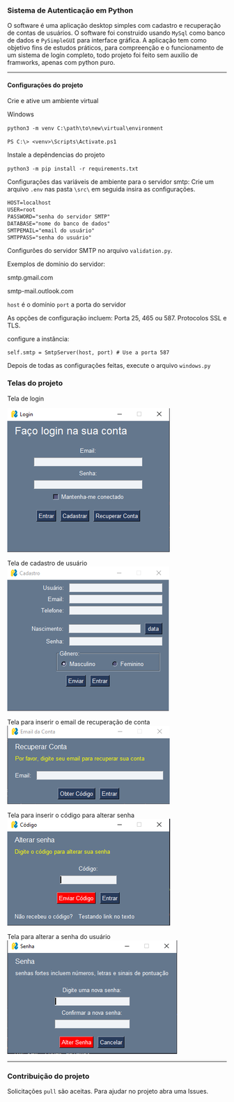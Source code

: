 ### Sistema de Autenticação  em Python

O software é uma aplicação desktop simples com cadastro e recuperação  de contas de usuários. O software foi construido usando `MySql` como banco de dados e `PySimpleGUI` para interface gráfica. A aplicação tem como objetivo fins de estudos práticos, para compreenção e o funcionamento de um sistema de login completo, todo projeto foi feito sem auxilio de framworks, apenas com python puro. 

___
#### Configurações do projeto

Crie e ative um ambiente virtual 


Windows 

`python3 -m venv C:\path\to\new\virtual\environment`


`PS C:\> <venv>\Scripts\Activate.ps1`

Instale a depêndencias do projeto

`python3 -m pip install -r requirements.txt`

Configurações das variáveis de ambiente para o servidor smtp:
Crie um arquivo `.env` nas pasta `\src\` em seguida insira as configurações. 

```
HOST=localhost
USER=root
PASSWORD="senha do servidor SMTP"
DATABASE="nome do banco de dados"
SMTPEMAIL="email do usuário"
SMTPPASS="senha do usuário"
```
Configurões do servidor SMTP no arquivo `validation.py`. 

Exemplos de domínio do servidor: 

smtp.gmail.com

smtp-mail.outlook.com

`host` é o domínio
`port` a porta do servidor

As opções de configuração incluem:
Porta 25, 465 ou 587. Protocolos SSL e TLS.

configure a instância:
```
self.smtp = SmtpServer(host, port) # Use a porta 587
```

Depois de todas as configurações feitas, execute o arquivo `windows.py`

### Telas do projeto

Tela de login

<img title="login" alt="tela de login" src="img/2025-04-04_21-42.png">

Tela de cadastro de usuário
<img title="register" alt="tela de cadastro" src="img/2025-04-04_21-42_1.png">

Tela para inserir o email de recuperação de conta
<img title="password_email_recovery_layout" alt="tela de email para recuperação de conta" src="img/2025-04-04_21-43.png">

Tela para inserir o código para alterar senha
<img title="recovery_code_layout" alt="tela do código de recuperação de conta" src="img/2025-04-04_21-43_1.png">

Tela para alterar a senha do usuário
<img title="change_password_layout" alt="tela para alterar a senha" src="img/2025-04-04_21-44.png">

____

### Contribuição do projeto

Solicitações `pull` são aceitas. Para ajudar no projeto abra uma Issues. 









